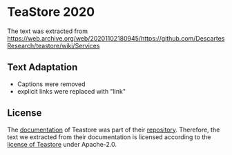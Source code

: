 # TeaStore 2020

The text was extracted from  https://web.archive.org/web/20201102180945/https://github.com/DescartesResearch/teastore/wiki/Services

## Text Adaptation

* Captions were removed
* explicit links were replaced with "link"

## License

The [documentation](https://web.archive.org/web/20201102180945/https://github.com/DescartesResearch/teastore/wiki/Services) of Teastore was part of their [repository](https://github.com/DescartesResearch/teastore).
Therefore, the text we extracted from their documentation is licensed according to the [license of Teastore](https://github.com/DescartesResearch/TeaStore/blob/master/README.md) under Apache-2.0.
